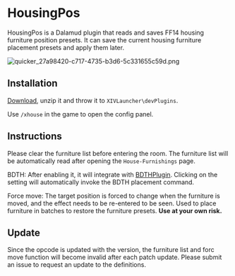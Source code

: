 # HousingPos

HousingPos is a Dalamud plugin that reads and saves FF14 housing furniture position presets. It can save the current housing furniture placement presets and apply them later.

![quicker_27a98420-c717-4735-b3d6-5c331655c59d.png](https://i.loli.net/2021/01/18/GS6HkexFmKjJn5v.png)

## Installation

[Download](https://github.com/Bluefissure/HousingPos/releases/latest), unzip it and throw it to `XIVLauncher\devPlugins`.

Use `/xhouse` in the game to open the config panel.

## Instructions

Please clear the furniture list before entering the room. The furniture list will be automatically read after opening the `House-Furnishings` page.

BDTH: After enabling it, it will integrate with [BDTHPlugin](https://github.com/LeonBlade/BDTHPlugin). Clicking on the setting will automatically invoke the BDTH placement command.

Force move: The target position is forced to change when the furniture is moved, and the effect needs to be re-entered to be seen. Used to place furniture in batches to restore the furniture presets. **Use at your own risk.**

## Update

Since the opcode is updated with the version, the furniture list and forc move function will become invalid after each patch update. Please submit an issue to request an update to the definitions.
